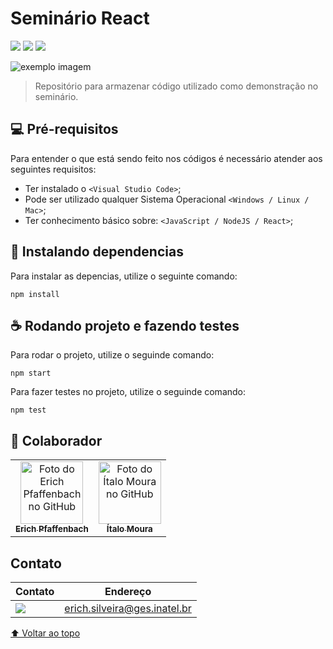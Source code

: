 # Seminário React

<img src="https://img.shields.io/badge/JavaScript-F7DF1E?style=for-the-badge&logo=javascript&logoColor=black" /> <img src="https://img.shields.io/badge/Node.js-43853D?style=for-the-badge&logo=node.js&logoColor=white" /> <img src="https://img.shields.io/badge/React-20232A?style=for-the-badge&logo=react&logoColor=61DAFB" />

<img src="https://respostas.sebrae.com.br/wp-content/uploads/2020/06/0-destaque-linguagens-de-programacao-2019.jpg" alt="exemplo imagem">

> Repositório para armazenar  código utilizado como demonstração no seminário.

## 💻 Pré-requisitos

Para entender o que está sendo feito nos códigos é necessário atender aos seguintes requisitos:

* Ter instalado o `<Visual Studio Code>`;
* Pode ser utilizado qualquer Sistema Operacional `<Windows / Linux / Mac>`;
* Ter conhecimento básico sobre: `<JavaScript / NodeJS / React>`;

## 🚀 Instalando dependencias

Para instalar as depencias, utilize o seguinte comando:
```
npm install
```

## ☕ Rodando projeto e fazendo testes

Para rodar o projeto, utilize o seguinde comando:
```
npm start
```

Para fazer testes no projeto, utilize o seguinde comando:
```
npm test
```

## 🤝 Colaborador

<table>
  <tr>
    <td align="center">
      <a href="#">
        <img src="https://avatars.githubusercontent.com/u/49520647?v=4" width="100px;" alt="Foto do Erich Pfaffenbach no GitHub"/><br>
        <sub>
          <b>Erich Pfaffenbach</b>
        </sub>
      </a>
    </td>
    <td align="center">
      <a href="#">
        <img src="https://avatars.githubusercontent.com/u/12284353?v=4" width="100px;" alt="Foto do Ítalo Moura no GitHub"/><br>
        <sub>
          <b>Ítalo Moura</b>
        </sub>
      </a>
    </td>
</table>

## Contato
Contato | Endereço
------------ | -------------
<img src="https://img.shields.io/badge/Microsoft_Outlook-0078D4?style=for-the-badge&logo=microsoft-outlook&logoColor=white" /> | erich.silveira@ges.inatel.br

[⬆ Voltar ao topo](#React_Seminario)<br>

